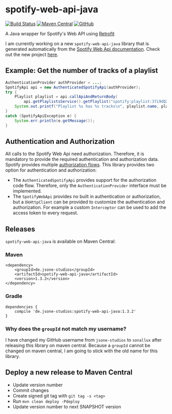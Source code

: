 # spotify-web-api-java

[![Build Status](https://travis-ci.com/sonallux/spotify-web-api-java.svg?branch=master)](https://travis-ci.com/sonallux/spotify-web-api-java)
[![Maven Central](https://img.shields.io/maven-central/v/de.jsone-studios/spotify-web-api-java)](https://search.maven.org/search?q=g:%22de.jsone-studios%22%20AND%20a:%22spotify-web-api-java%22)
[![GitHub](https://img.shields.io/github/license/sonallux/spotify-web-api-java)](https://github.com/sonallux/spotify-web-api-java/blob/master/LICENSE)

A Java wrapper for Spotify's Web API using [Retrofit](http://square.github.io/retrofit/)

I am currently working on a new `spotify-web-api-java` library that is generated automatically from the [Spotify Web Api documentation](https://developer.spotify.com/documentation/web-api/reference-beta). Check out the new project [here](https://github.com/sonallux/spotify-web-api).

## Example: Get the number of tracks of a playlist
````java
AuthenticationProvider authProvider = ...;
SpotifyApi api = new AuthenticatedSpotifyApi(authProvider);
try {
    Playlist playlist = api.callApiAndReturnBody(
        api.getPlaylistsService().getPlaylist("spotify:playlist:37i9dQZEVXbMDoHDwVN2tF"));
    System.out.printf("Playlist %s has %s tracks\n", playlist.name, playlist.tracks.total);
}
catch (SpotifyApiException e) {
    System.err.println(e.getMessage());
}
````

## Authentication and Authorization
All calls to the Spotify Web Api need authorization. Therefore, it is mandatory to provide the required authentication 
and authorization data. Spotify provides multiple [authorization flows](https://developer.spotify.com/documentation/general/guides/authorization-guide/).
This library provides two option for authentication and authorization:
- The `AuthenticatedSpotifyApi` provides support for the authorization code flow. Therefore, only the 
`AuthenticationProvider` interface must be implemented.
- The `SpotifyWebApi` provides no built in authentication or authorization, but a `OkHttpClient` can be provided 
to customize the authentication and authorization. For example a custom `Interceptor`
can be used to add the access token to every request.

## Releases
`spotify-web-api-java` is available on Maven Central:

### Maven
```
<dependency>
    <groupId>de.jsone-studios</groupId>
    <artifactId>spotify-web-api-java</artifactId>
    <version>1.3.2</version>
</dependency>
```

### Gradle
```
dependencies {
    compile 'de.jsone-studios:spotify-web-api-java:1.3.2'
}    
```

### Why does the `groupId` not match my username?
I have changed my GitHub username from `jsone-studios` to `sonallux` after releasing this library on maven central.
Because a `groupId` cannot be changed on maven central, I am going to stick with the old name for this library.

## Deploy a new release to Maven Central
- Update version number
- Commit changes
- Create signed git tag with `git tag -s <tag>`
- Run `mvn clean deploy -Pdeploy`
- Update version number to next SNAPSHOT version
